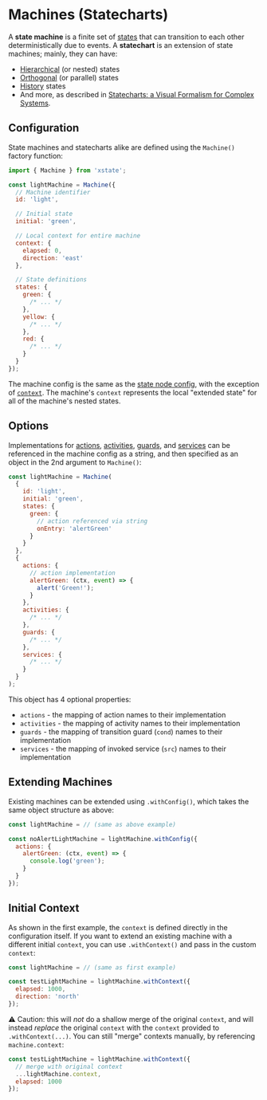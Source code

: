 # Machines (Statecharts)

A **state machine** is a finite set of [states](./statenodes.md) that can transition to each other deterministically due to events. A **statechart** is an extension of state machines; mainly, they can have:

- [Hierarchical](./hierarchical.md) (or nested) states
- [Orthogonal](./parallel.md) (or parallel) states
- [History](./history.md) states
- And more, as described in [Statecharts: a Visual Formalism for Complex Systems](http://www.inf.ed.ac.uk/teaching/courses/seoc/2005_2006/resources/statecharts.pdf).

## Configuration

State machines and statecharts alike are defined using the `Machine()` factory function:

```js
import { Machine } from 'xstate';

const lightMachine = Machine({
  // Machine identifier
  id: 'light',

  // Initial state
  initial: 'green',

  // Local context for entire machine
  context: {
    elapsed: 0,
    direction: 'east'
  },

  // State definitions
  states: {
    green: {
      /* ... */
    },
    yellow: {
      /* ... */
    },
    red: {
      /* ... */
    }
  }
});
```

The machine config is the same as the [state node config](./statenodes.md), with the exception of [`context`](./context.md). The machine's `context` represents the local "extended state" for all of the machine's nested states.

## Options

Implementations for [actions](./actions.md), [activities](./activities.md), [guards](./guards.md), and [services](./communication.md) can be referenced in the machine config as a string, and then specified as an object in the 2nd argument to `Machine()`:

```js
const lightMachine = Machine(
  {
    id: 'light',
    initial: 'green',
    states: {
      green: {
        // action referenced via string
        onEntry: 'alertGreen'
      }
    }
  },
  {
    actions: {
      // action implementation
      alertGreen: (ctx, event) => {
        alert('Green!');
      }
    },
    activities: {
      /* ... */
    },
    guards: {
      /* ... */
    },
    services: {
      /* ... */
    }
  }
);
```

This object has 4 optional properties:

- `actions` - the mapping of action names to their implementation
- `activities` - the mapping of activity names to their implementation
- `guards` - the mapping of transition guard (`cond`) names to their implementation
- `services` - the mapping of invoked service (`src`) names to their implementation

## Extending Machines

Existing machines can be extended using `.withConfig()`, which takes the same object structure as above:

```js
const lightMachine = // (same as above example)

const noAlertLightMachine = lightMachine.withConfig({
  actions: {
    alertGreen: (ctx, event) => {
      console.log('green');
    }
  }
});
```

## Initial Context

As shown in the first example, the `context` is defined directly in the configuration itself. If you want to extend an existing machine with a different initial `context`, you can use `.withContext()` and pass in the custom `context`:

```js
const lightMachine = // (same as first example)

const testLightMachine = lightMachine.withContext({
  elapsed: 1000,
  direction: 'north'
});
```

⚠️ Caution: this will _not_ do a shallow merge of the original `context`, and will instead _replace_ the original `context` with the `context` provided to `.withContext(...)`. You can still "merge" contexts manually, by referencing `machine.context`:

```js
const testLightMachine = lightMachine.withContext({
  // merge with original context
  ...lightMachine.context,
  elapsed: 1000
});
```

